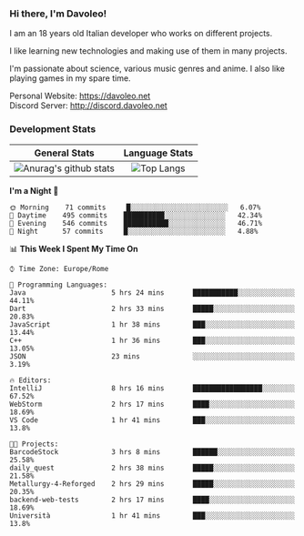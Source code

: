 ### Hi there, I'm Davoleo!

I am an 18 years old Italian developer who works on different projects.

I like learning new technologies and making use of them in many projects.

I'm passionate about science, various music genres and anime.
I also like playing games in my spare time.

Personal Website: https://davoleo.net <br>
Discord Server: http://discord.davoleo.net

### Development Stats

General Stats             |  Language Stats
:-------------------------:|:-------------------------:
![Anurag's github stats](https://github-readme-stats.vercel.app/api?username=Davoleo&count_private=true&show_icons=true&theme=tokyonight)  |  ![Top Langs](https://github-readme-stats.vercel.app/api/top-langs/?username=Davoleo&theme=tokyonight&layout=compact)



<!--START_SECTION:waka-->
**I'm a Night 🦉** 

```text
🌞 Morning    71 commits     █░░░░░░░░░░░░░░░░░░░░░░░░   6.07% 
🌆 Daytime    495 commits    ██████████░░░░░░░░░░░░░░░   42.34% 
🌃 Evening    546 commits    ███████████░░░░░░░░░░░░░░   46.71% 
🌙 Night      57 commits     █░░░░░░░░░░░░░░░░░░░░░░░░   4.88%

```


📊 **This Week I Spent My Time On** 

```text
⌚︎ Time Zone: Europe/Rome

💬 Programming Languages: 
Java                     5 hrs 24 mins       ███████████░░░░░░░░░░░░░░   44.11% 
Dart                     2 hrs 33 mins       █████░░░░░░░░░░░░░░░░░░░░   20.83% 
JavaScript               1 hr 38 mins        ███░░░░░░░░░░░░░░░░░░░░░░   13.44% 
C++                      1 hr 36 mins        ███░░░░░░░░░░░░░░░░░░░░░░   13.05% 
JSON                     23 mins             ░░░░░░░░░░░░░░░░░░░░░░░░░   3.19%

🔥 Editors: 
IntelliJ                 8 hrs 16 mins       █████████████████░░░░░░░░   67.52% 
WebStorm                 2 hrs 17 mins       ████░░░░░░░░░░░░░░░░░░░░░   18.69% 
VS Code                  1 hr 41 mins        ███░░░░░░░░░░░░░░░░░░░░░░   13.8%

🐱‍💻 Projects: 
BarcodeStock             3 hrs 8 mins        ██████░░░░░░░░░░░░░░░░░░░   25.58% 
daily_quest              2 hrs 38 mins       █████░░░░░░░░░░░░░░░░░░░░   21.58% 
Metallurgy-4-Reforged    2 hrs 29 mins       █████░░░░░░░░░░░░░░░░░░░░   20.35% 
backend-web-tests        2 hrs 17 mins       ████░░░░░░░░░░░░░░░░░░░░░   18.69% 
Università               1 hr 41 mins        ███░░░░░░░░░░░░░░░░░░░░░░   13.8%

```


<!--END_SECTION:waka-->

<!--
**Davoleo/Davoleo** is a ✨ _special_ ✨ repository because its `README.md` (this file) appears on your GitHub profile.

https://gist.github.com/Davoleo/43516c64c8169e24dc2571c34713863b

Here are some ideas to get you started:

- 🔭 I’m currently working on ...
- 🌱 I’m currently learning ...
- 👯 I’m looking to collaborate on ...
- 🤔 I’m looking for help with ...
- 💬 Ask me about ...
- 📫 How to reach me: ...
- 😄 Pronouns: ...
- ⚡ Fun fact: ...
-->

